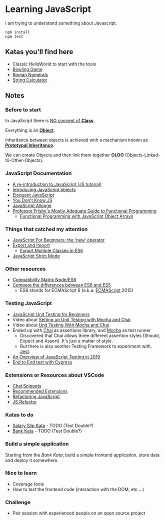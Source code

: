 # Learning JavaScript

I am trying to understand something about Javascript.

```
npm install
npm test
```

## Katas you'll find here

- Classic HelloWorld to start with the tools
- [Bowling Game](http://butunclebob.com/ArticleS.UncleBob.TheBowlingGameKata)
- [Roman Numerals](http://kata-log.rocks/roman-numerals-kata)
- [String Calculator](https://osherove.com/tdd-kata-1)

## Notes

### Before to start

In JavaScript there is [NO concept of **Class**](https://developer.mozilla.org/en-US/docs/Web/JavaScript/Reference/Classes).

Everything is an [**Object**](https://github.com/getify/You-Dont-Know-JS/blob/master/this%20%26%20object%20prototypes/ch6.md).

Inheritance between objects is achieved with a mechanism known as [**Prototypal Inheritance**](https://developer.mozilla.org/en-US/docs/Web/JavaScript/Inheritance_and_the_prototype_chain).

We can create Objects and then link them together **OLOO** (Objects-Linked-to-Other-Objects).

### JavaScript Documentation

- [A re-introduction to JavaScript (JS tutorial)](https://developer.mozilla.org/en-US/docs/Web/JavaScript/A_re-introduction_to_JavaScript)
- [Introducing JavaScript objects](https://developer.mozilla.org/en-US/docs/Learn/JavaScript/Objects)
- [Eloquent JavaScript](https://eloquentjavascript.net/)
- [You Don't Know JS](https://github.com/getify/You-Dont-Know-JS)
- [JavaScript Allonge](https://github.com/raganwald/javascript-allonge)
- [Professor Frisby's Mostly Adeguate Guide to Functional Programming](https://github.com/MostlyAdequate/mostly-adequate-guide)
  - [Functional Programming with JavaScript Object Arrays](https://www.telerik.com/blogs/functional-programming-with-javascript-object-arrays)

### Things that catched my attention

- [JavaScript For Beginners: the ‘new’ operator](https://codeburst.io/javascript-for-beginners-the-new-operator-cee35beb669e)
- [Export and Import](https://developer.mozilla.org/en-US/docs/Web/JavaScript/Reference/Statements/export)
  - [Export Multiple Classes in ES6](https://stackoverflow.com/questions/38340500/export-multiple-classes-in-es6-modules)
- [JavaScript Strict Mode](https://developer.mozilla.org/en-US/docs/Web/JavaScript/Reference/Strict_mode)

### Other resources

- [Compatibility Matrix Node/ES6](https://node.green/)
- [Compare the differences between ES6 and ES5](http://es6-features.org)
  - ES6 stands for ECMAScript 6 (a.k.a. [ECMAScript](https://en.wikipedia.org/wiki/ECMAScript) 2015)

### Testing JavaScript

- [JavaScript Unit Testing for Beginners](https://designmodo.com/test-javascript-unit/)
- Video about [Setting up Unit Testing with Mocha and Chai](https://egghead.io/lessons/javascript-setting-up-unit-testing-with-mocha-and-chai)
- Video about [Unit Testing With Mocha and Chai](https://egghead.io/lessons/javascript-unit-testing-with-mocha-and-chai)
- Ended up with [Chai](https://www.chaijs.com/) as assertions library, and [Mocha](https://mochajs.org/) as test runner
  - Discovered that Chai allows three different assertion styles (Should, Expect and Assert). It's just a matter of style.
  - But there is also another Testing Framework to experiment with, [Jest](https://jestjs.io/).
- [An Overview of JavaScript Testing in 2019](https://medium.com/welldone-software/an-overview-of-javascript-testing-in-2019-264e19514d0a)
- [End to End test with Cypress](https://www.cypress.io/)

### Extensions or Resources about VSCode

- [Chai Snippets](https://marketplace.visualstudio.com/items?itemName=nwhatt.chai-snippets)
- [Recommended Extensions](https://code.visualstudio.com/docs/nodejs/extensions#_recommended-extensions)
- [Refactoring JavaScript](https://code.visualstudio.com/docs/editor/refactoring)
- [JS Refactor](https://marketplace.visualstudio.com/items?itemName=cmstead.jsrefactor)

### Katas to do

- [Salary Slip Kata](https://github.com/sandromancuso/salaryslipkata) - TODO (Test Double?)
- [Bank Kata](https://github.com/sandromancuso/Bank-kata) - TODO (Test Double?)

### Build a simple application

Starting from the _Bank Kata_, build a simple frontend application, store data and deploy it somewhere.

### Nice to learn

- Coverage tools
- How to test the frontend code (interaction with the DOM, etc ...)

### Challenge

- Pair session with experienced people on an open source project